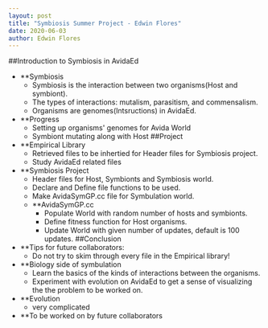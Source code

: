 ```yaml
---
layout: post
title: "Symbiosis Summer Project - Edwin Flores"
date: 2020-06-03
author: Edwin Flores
---
```



##Introduction to Symbiosis in AvidaEd
  - **Symbiosis
    - Symbiosis is the interaction between two organisms(Host and symbiont).
    - The types of interactions: mutalism, parasitism, and commensalism.
    - Organisms are genomes(Intsructions) in AvidaEd.
  - **Progress
    - Setting up organisms' genomes for Avida World
    - Symbiont mutating along with Host
##Project
  - **Empirical Library
    - Retrieved files to be inhertied for Header files for Symbiosis project.
    - Study AvidaEd related files
  - **Symbiosis Project
    - Header files for Host, Symbionts and Symbiosis world.
    - Declare and Define file functions to be used.
    - Make AvidaSymGP.cc file for Symbulation world.
    - **AvidaSymGP.cc 
      - Populate World with random number of hosts and symbionts.
      - Define fitness function for Host organisms.
      - Update World with given number of updates, default is 100 updates.
##Conclusion 
  - **Tips for future collaborators:
    - Do not try to skim through every file in the Empirical library!
  - **Biology side of symbulation
    - Learn the basics of the kinds of interactions between the organisms.
    - Experiment with evolution on AvidaEd to get a sense of visualizing the the problem to be worked on.
  - **Evolution
    - very complicated
  - **To be worked on by future collaborators
